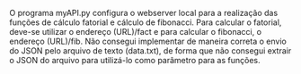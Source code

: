 O programa myAPI.py configura o webserver local para a realização das funções de cálculo fatorial e cálculo de fibonacci. Para calcular o fatorial, deve-se utilizar o endereço (URL)/fact e para calcular o fibonacci, o endereço (URL)/fib.
Não consegui implementar de maneira correta o envio do JSON pelo arquivo de texto (data.txt), de forma que não consegui extrair o JSON do arquivo para utilizá-lo como parâmetro para as funções.
